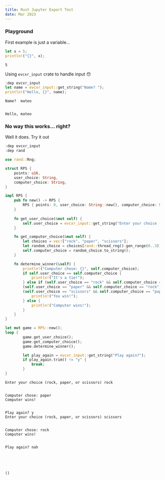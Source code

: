 ```yaml
---
title: Rust Jupyter Export Test
date: Mar 2023
---
```



### Playground

First example is just a variable...


```Rust
let x = 5;
println!("{}", x);
```

    5


Using `evcxr_input` crate to handle input 😯


```Rust
:dep evcxr_input
let name = evcxr_input::get_string("Name? ");
println!("Hello, {}", name);
```

    Name?  mateo


    Hello, mateo


### No way this works... right?

Well it does. Try it out


```Rust
:dep evcxr_input
:dep rand

use rand::Rng;

struct RPS {
    points: u16,
    user_choice: String,
    computer_choice: String,
}

impl RPS {
    pub fn new() -> RPS {
        RPS { points: 0, user_choice: String::new(), computer_choice: String::new() }
    }
    
    fn get_user_choice(&mut self) {
        self.user_choice = evcxr_input::get_string("Enter your choice (rock, paper, or scissors): ");
    }

    fn get_computer_choice(&mut self) {
        let choices = vec!["rock", "paper", "scissors"];
        let random_choice = choices[rand::thread_rng().gen_range(0..3)];
        self.computer_choice = random_choice.to_string();
    }

    fn determine_winner(&self) {
        println!("Computer chose: {}", self.computer_choice);
        if self.user_choice == self.computer_choice {
            println!("It's a tie!");
        } else if (self.user_choice == "rock" && self.computer_choice == "scissors") ||
        (self.user_choice == "paper" && self.computer_choice == "rock") ||
        (self.user_choice == "scissors" && self.computer_choice == "paper") {
            println!("You win!");
        } else {
            println!("Computer wins!");
        }
    }
}

let mut game = RPS::new();
loop {
        game.get_user_choice();
        game.get_computer_choice();
        game.determine_winner();

        let play_again = evcxr_input::get_string("Play again?");
        if play_again.trim() != "y" {
            break;
        }
}
```

    Enter your choice (rock, paper, or scissors) rock


    Computer chose: paper
    Computer wins!


    Play again? y
    Enter your choice (rock, paper, or scissors) scissors


    Computer chose: rock
    Computer wins!


    Play again? nah





    ()


